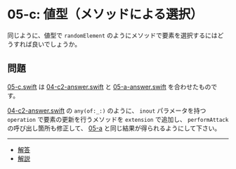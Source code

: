 # 05-c: 値型（メソッドによる選択）

同じように、値型で `randomElement` のようにメソッドで要素を選択するにはどうすれば良いでしょうか。

## 問題

[05-c.swift](05-c.swift) は [04-c2-answer.swift](04-c2-answer.swift) と [05-a-answer.swift](05-a-answer.swift) を合わせたものです。

[04-c2-answer.swift](04-c2-answer.swift) の `any(of:_:)` のように、 `inout` パラメータを持つ `operation` で要素の更新を行うメソッドを `extension` で追加し、 `performAttack` の呼び出し箇所も修正して、 [05-a](05-a.md) と同じ結果が得られるようにして下さい。

---

- [解答](05-c-answer.swift)
- [解説](05-c-answer.md)
